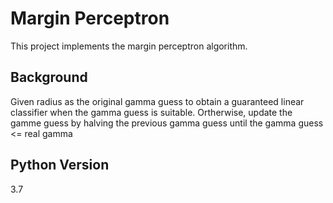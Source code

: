 # Margin Perceptron
This project implements the margin perceptron algorithm.
## Background
Given radius as the original gamma guess to obtain a guaranteed linear classifier when the gamma guess is suitable.
Ortherwise, update the gamme guess by halving the previous gamma guess until the gamma guess <= real gamma
## Python Version
3.7
